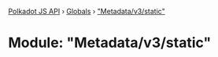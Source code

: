 [Polkadot JS API](../README.md) › [Globals](../globals.md) › ["Metadata/v3/static"](_metadata_v3_static_.md)

# Module: "Metadata/v3/static"


